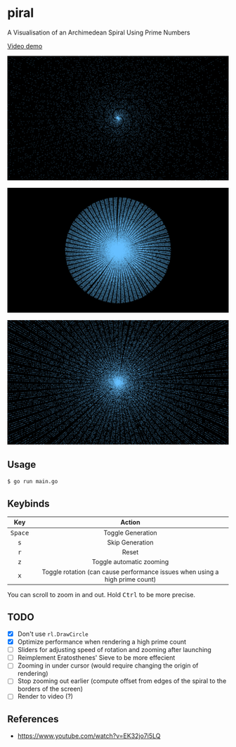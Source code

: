 # piral

A Visualisation of an Archimedean Spiral Using Prime Numbers

[Video demo](https://www.youtube.com/watch?v=ZExHfN8I9BQ)

![](demo.png)

![](demo_2.png)

![](demo_3.png)

## Usage

```bash
$ go run main.go
```

## Keybinds

|       Key        |                                    Action                                    |
| :--------------: | :--------------------------------------------------------------------------: |
| <kbd>Space</kbd> |                              Toggle Generation                               |
|   <kbd>s</kbd>   |                               Skip Generation                                |
|   <kbd>r</kbd>   |                                    Reset                                     |
|   <kbd>z</kbd>   |                           Toggle automatic zooming                           |
|   <kbd>x</kbd>   | Toggle rotation (can cause performance issues when using a high prime count) |

You can scroll to zoom in and out. Hold <kbd>Ctrl</kbd> to be more precise.

## TODO

- [x] Don't use `rl.DrawCircle`
- [x] Optimize performance when rendering a high prime count
- [ ] Sliders for adjusting speed of rotation and zooming after launching
- [ ] Reimplement Eratosthenes' Sieve to be more effecient
- [ ] Zooming in under cursor (would require changing the origin of rendering)
- [ ] Stop zooming out earlier (compute offset from edges of the spiral to the borders of the screen)
- [ ] Render to video (?)

## References

- <https://www.youtube.com/watch?v=EK32jo7i5LQ>
